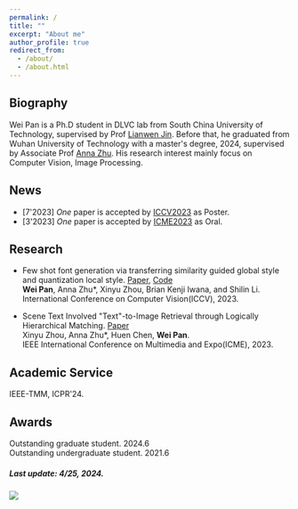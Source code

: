 ```yaml
---
permalink: /
title: ""
excerpt: "About me"
author_profile: true
redirect_from: 
  - /about/
  - /about.html
---
```


## Biography
Wei Pan is a Ph.D student in DLVC lab from South China University of Technology, supervised by Prof [Lianwen Jin](http://www.dlvc-lab.net/lianwen/Index.html). Before that, he graduated from Wuhan University of Technology with a master's degree, 2024, supervised by Associate Prof [Anna Zhu](http://cst.whut.edu.cn/xygk/szdw/201809/t20180911_876961.shtml). His research interest mainly focus on Computer Vision, Image Processing. 


## News

* [7'2023] *One* paper is accepted by [ICCV2023](https://iccv2023.thecvf.com/) as Poster.  
* [3'2023] *One* paper is accepted by [ICME2023](https://www.2023.ieeeicme.org/) as Oral.



## Research

* Few shot font generation via transferring similarity guided global style and quantization local style. [Paper](https://openaccess.thecvf.com/content/ICCV2023/html/Pan_Few_Shot_Font_Generation_Via_Transferring_Similarity_Guided_Global_Style_ICCV_2023_paper.html), [Code](https://github.com/awei669/VQ-Font)  
  **Wei Pan**, Anna Zhu*, Xinyu Zhou, Brian Kenji Iwana, and Shilin Li.  
  International Conference on Computer Vision(ICCV), 2023.  

 * Scene Text Involved "Text"-to-Image Retrieval through Logically Hierarchical Matching. [Paper](https://ieeexplore.ieee.org/abstract/document/10219982)  
  Xinyu Zhou, Anna Zhu*, Huen Chen, **Wei Pan**.  
  IEEE International Conference on Multimedia and Expo(ICME), 2023.  
  



## Academic Service

IEEE-TMM, ICPR'24.

## Awards

Outstanding graduate student. 2024.6  
Outstanding undergraduate student. 2021.6


##### Last update: 4/25, 2024.


<a href='https://clustrmaps.com/site/1c07b'  title='Visit tracker'><img src='//clustrmaps.com/map_v2.png?cl=ffffff&w=400&t=tt&d=VwMJpNfSRvymxWpJ1PNkRBvE9Y8CcuHGeT4blD1IzLc&co=2d78ad&ct=ffffff'/></a>

